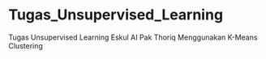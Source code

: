 # Tugas_Unsupervised_Learning

Tugas Unsupervised Learning Eskul AI Pak Thoriq Menggunakan K-Means Clustering
